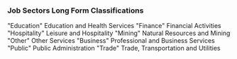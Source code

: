 
### Job Sectors Long Form Classifications

"Education"   Education and Health Services
"Finance"     Financial Activities
"Hospitality" Leisure and Hospitality
"Mining"      Natural Resources and Mining
"Other"       Other Services
"Business"    Professional and Business Services
"Public"      Public Administration
"Trade"       Trade, Transportation and Utilities